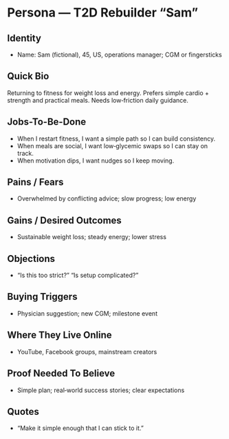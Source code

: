 # Persona — T2D Rebuilder “Sam”

## Identity
- Name: Sam (fictional), 45, US, operations manager; CGM or fingersticks

## Quick Bio
Returning to fitness for weight loss and energy. Prefers simple cardio + strength and practical meals. Needs low‑friction daily guidance.

## Jobs-To-Be-Done
- When I restart fitness, I want a simple path so I can build consistency.
- When meals are social, I want low‑glycemic swaps so I can stay on track.
- When motivation dips, I want nudges so I keep moving.

## Pains / Fears
- Overwhelmed by conflicting advice; slow progress; low energy

## Gains / Desired Outcomes
- Sustainable weight loss; steady energy; lower stress

## Objections
- “Is this too strict?” “Is setup complicated?”

## Buying Triggers
- Physician suggestion; new CGM; milestone event

## Where They Live Online
- YouTube, Facebook groups, mainstream creators

## Proof Needed To Believe
- Simple plan; real‑world success stories; clear expectations

## Quotes
- “Make it simple enough that I can stick to it.”

